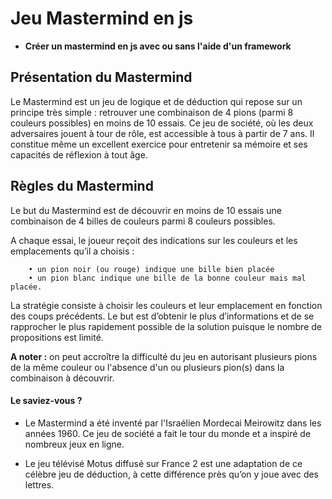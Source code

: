 # Jeu Mastermind en js

* **Créer un mastermind en js avec ou sans l'aide d'un framework**

## Présentation du Mastermind
Le Mastermind est un jeu de logique et de déduction qui repose sur un principe très simple : retrouver une combinaison de 4 pions (parmi 8 couleurs possibles) en moins de 10 essais.
Ce jeu de société, où les deux adversaires jouent à tour de rôle, est accessible à tous à partir de 7 ans. Il constitue même un excellent exercice pour entretenir sa mémoire et ses capacités de réflexion à tout âge.

## Règles du Mastermind
Le but du Mastermind est de découvrir en moins de 10 essais une combinaison de 4 billes de couleurs parmi 8 couleurs possibles.

A chaque essai, le joueur reçoit des indications sur les couleurs et les emplacements qu’il a choisis :

        • un pion noir (ou rouge) indique une bille bien placée
        • un pion blanc indique une bille de la bonne couleur mais mal placée.
        
La stratégie consiste à choisir les couleurs et leur emplacement en fonction des coups précédents.
Le but est d’obtenir le plus d’informations et de se rapprocher le plus rapidement possible de la solution puisque le nombre de propositions est limité.        

**A noter :** on peut accroître la difficulté du jeu en autorisant plusieurs pions de la même couleur ou l'absence d'un ou plusieurs pion(s) dans la combinaison à découvrir.

#### Le saviez-vous ?

* Le Mastermind a été inventé par l'Israélien Mordecai Meirowitz dans les années 1960. Ce jeu de société a fait le tour du monde et a inspiré de nombreux jeux en ligne.

* Le jeu télévisé Motus diffusé sur France 2 est une adaptation de ce célèbre jeu de déduction, à cette différence près qu’on y joue avec des lettres.